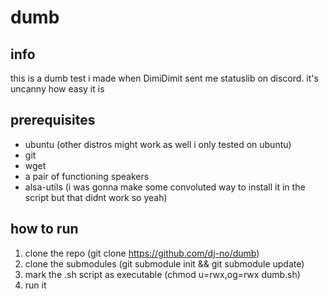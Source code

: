 # dumb
## info
this is a dumb test i made when DimiDimit sent me statuslib on discord. it's uncanny how easy it is
## prerequisites
* ubuntu (other distros might work as well i only tested on ubuntu)
* git
* wget
* a pair of functioning speakers
* alsa-utils (i was gonna make some convoluted way to install it in the script but that didnt work so yeah)
## how to run
1. clone the repo (git clone https://github.com/dj-no/dumb)
2. clone the submodules (git submodule init && git submodule update)
3. mark the .sh script as executable (chmod u=rwx,og=rwx dumb.sh)
4. run it

